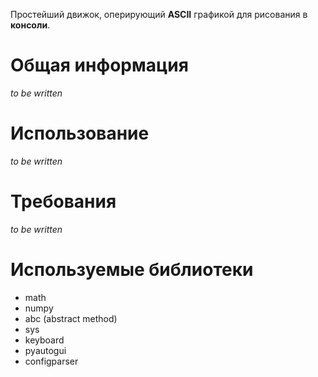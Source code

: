 Простейший движок, оперирующий **ASCII** графикой для рисования в **консоли**.


# Общая информация

*to be written*

# Использование

*to be written*

# Требования

*to be written*

# Используемые библиотеки

+ math
+ numpy
+ abc (abstract method)
+ sys
+ keyboard
+ pyautogui
+ configparser
